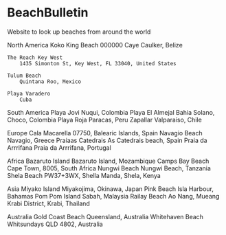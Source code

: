 # BeachBulletin
Website to look up beaches from around the world


<DELETE THIS ONCE INFO IS PASTED>
North America
    Koko King Beach
        000000 Caye Caulker, Belize

    The Reach Key West
        1435 Simonton St, Key West, FL 33040, United States

    Tulum Beach
        Quintana Roo, Mexico

    Playa Varadero
        Cuba


South America
    Playa Jovi
        Nuqui, Colombia
    Playa El Almejal
        Bahia Solano, Choco, Colombia
    Playa Roja
        Paracas, Peru
    Zapallar
        Valparaíso, Chile

Europe
    Cala Macarella
        07750, Balearic Islands, Spain
    Navagio Beach
        Navagio, Greece
    Praiaas Catedrais
        As Catedrais beach, Spain
    Praia da Arrrifana
        Praia da Arrrifana, Portugal



Africa
    Bazaruto Island
        Bazaruto Island, Mozambique
    Camps Bay Beach
        Cape Town, 8005, South Africa
    Nungwi Beach
        Nungwi Beach, Tanzania
    Shela Beach
        PW37+3WX, Shella Manda, Shela, Kenya



Asia
    Miyako Island
        Miyakojima, Okinawa, Japan
    Pink Beach
        Isla Harbour, Bahamas
    Pom Pom Island
        Sabah, Malaysia
    Railay Beach
        Ao Nang, Mueang Krabi District, Krabi, Thailand



Australia
    Gold Coast Beach
        Queensland, Australia
    Whitehaven Beach
        Whitsundays QLD 4802, Australia


